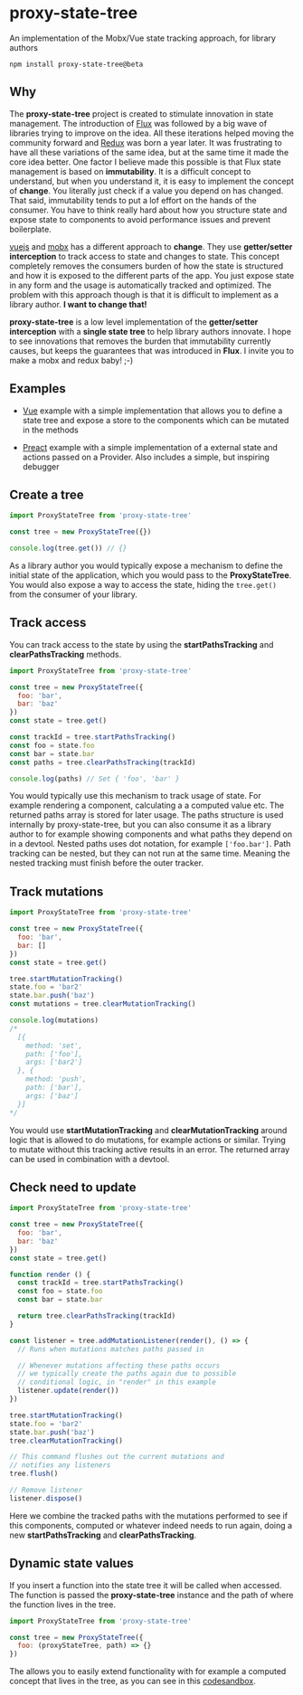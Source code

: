 # proxy-state-tree
An implementation of the Mobx/Vue state tracking approach, for library authors 

`npm install proxy-state-tree@beta`

## Why
The **proxy-state-tree** project is created to stimulate innovation in state management. The introduction of [Flux](https://facebook.github.io/flux/) was followed by a big wave of libraries trying to improve on the idea. All these iterations helped moving the community forward and [Redux](https://redux.js.org/) was born a year later. It was frustrating to have all these variations of the same idea, but at the same time it made the core idea better. One factor I believe made this possible is that Flux state management is based on **immutability**. It is a difficult concept to understand, but when you understand it, it is easy to implement the concept of **change**. You literally just check if a value you depend on has changed. That said, immutability tends to put a lof effort on the hands of the consumer. You have to think really hard about how you structure state and expose state to components to avoid performance issues and prevent boilerplate.

[vuejs](https://vuejs.org/) and [mobx](https://github.com/mobxjs/mobx) has a different approach to **change**. They use **getter/setter interception** to track access to state and changes to state. This concept completely removes the consumers burden of how the state is structured and how it is exposed to the different parts of the app. You just expose state in any form and the usage is automatically tracked and optimized. The problem with this approach though is that it is difficult to implement as a library author. **I want to change that!**

**proxy-state-tree** is a low level implementation of the **getter/setter interception** with a **single state tree** to help library authors innovate. I hope to see innovations that removes the burden that immutability currently causes, but keeps the guarantees that was introduced in **Flux**. I invite you to make a mobx and redux baby! ;-)

## Examples

- [Vue](https://codesandbox.io/s/5vy5jxrpop) example with a simple implementation that allows you to define a state tree and expose a store to the components which can be mutated in the methods

- [Preact](https://codesandbox.io/s/lpmv68r8y9) example with a simple implementation of a external state and actions passed on a Provider. Also includes a simple, but inspiring debugger

## Create a tree

```js
import ProxyStateTree from 'proxy-state-tree'

const tree = new ProxyStateTree({})

console.log(tree.get()) // {}
```

As a library author you would typically expose a mechanism to define the initial state of the application, which you would pass to the **ProxyStateTree**. You would also expose a way to access the state, hiding the `tree.get()` from the consumer of your library.

## Track access

You can track access to the state by using the **startPathsTracking** and **clearPathsTracking** methods.

```js
import ProxyStateTree from 'proxy-state-tree'

const tree = new ProxyStateTree({
  foo: 'bar',
  bar: 'baz'
})
const state = tree.get()

const trackId = tree.startPathsTracking()
const foo = state.foo
const bar = state.bar
const paths = tree.clearPathsTracking(trackId)

console.log(paths) // Set { 'foo', 'bar' }
```

You would typically use this mechanism to track usage of state. For example rendering a component, calculating a a computed value etc. The returned paths array is stored for later usage. The paths structure is used internally by proxy-state-tree, but you can also consume it as a library author to for example showing components and what paths they depend on in a devtool. Nested paths uses dot notation, for example `['foo.bar']`. Path tracking can be nested, but they can not run at the same time. Meaning the nested tracking must finish before the outer tracker.

## Track mutations

```js
import ProxyStateTree from 'proxy-state-tree'

const tree = new ProxyStateTree({
  foo: 'bar',
  bar: []
})
const state = tree.get()

tree.startMutationTracking()
state.foo = 'bar2'
state.bar.push('baz')
const mutations = tree.clearMutationTracking()

console.log(mutations)
/*
  [{
    method: 'set',
    path: ['foo'],
    args: ['bar2']  
  }, {
    method: 'push',
    path: ['bar'],
    args: ['baz']
  }]
*/
```

You would use **startMutationTracking** and **clearMutationTracking** around logic that is allowed to do mutations, for example actions or similar. Trying to mutate without this tracking active results in an error. The returned array can be used in combination with a devtool.

## Check need to update

```js
import ProxyStateTree from 'proxy-state-tree'

const tree = new ProxyStateTree({
  foo: 'bar',
  bar: 'baz'
})
const state = tree.get()

function render () {
  const trackId = tree.startPathsTracking()
  const foo = state.foo
  const bar = state.bar

  return tree.clearPathsTracking(trackId)
}

const listener = tree.addMutationListener(render(), () => {
  // Runs when mutations matches paths passed in

  // Whenever mutations affecting these paths occurs
  // we typically create the paths again due to possible
  // conditional logic, in "render" in this example
  listener.update(render()) 
})

tree.startMutationTracking()
state.foo = 'bar2'
state.bar.push('baz')
tree.clearMutationTracking()

// This command flushes out the current mutations and
// notifies any listeners
tree.flush()

// Remove listener
listener.dispose()
```

Here we combine the tracked paths with the mutations performed to see if this components, computed or whatever indeed needs to run again, doing a new **startPathsTracking** and **clearPathsTracking**.

## Dynamic state values

If you insert a function into the state tree it will be called when accessed. The function is passed the **proxy-state-tree** instance and the path of where the function lives in the tree.

```js
import ProxyStateTree from 'proxy-state-tree'

const tree = new ProxyStateTree({
  foo: (proxyStateTree, path) => {}
})
```

The allows you to easily extend functionality with for example a computed concept that lives in the tree, as you can see in this [codesandbox](https://codesandbox.io/s/xnv45zmkz).